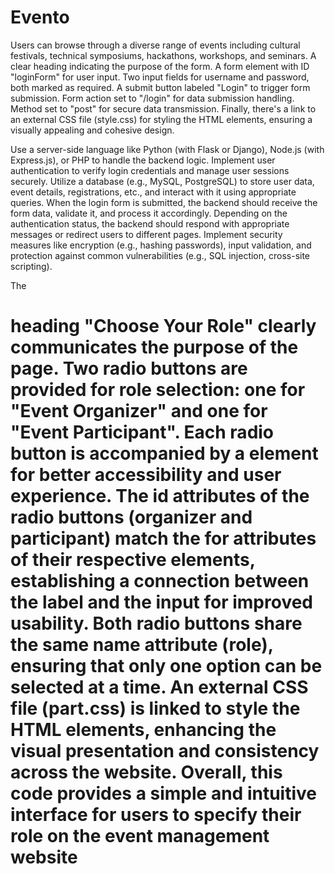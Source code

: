 # Evento
Users can browse through a diverse range of events including cultural festivals, technical symposiums, hackathons, workshops, and seminars.
A clear heading indicating the purpose of the form.
A form element with ID "loginForm" for user input.
Two input fields for username and password, both marked as required.
A submit button labeled "Login" to trigger form submission.
Form action set to "/login" for data submission handling.
Method set to "post" for secure data transmission.
Finally, there's a link to an external CSS file (style.css) for styling the HTML elements, ensuring a visually appealing and cohesive design. 

 Use a server-side language like Python (with Flask or Django), Node.js (with Express.js), or PHP to handle the backend logic. Implement user authentication to verify login credentials and manage user sessions securely.
Utilize a database (e.g., MySQL, PostgreSQL) to store user data, event details, registrations, etc., and interact with it using appropriate queries.
 When the login form is submitted, the backend should receive the form data, validate it, and process it accordingly.
Depending on the authentication status, the backend should respond with appropriate messages or redirect users to different pages.
Implement security measures like encryption (e.g., hashing passwords), input validation, and protection against common vulnerabilities (e.g., SQL injection, cross-site scripting).

 The <h1> heading "Choose Your Role" clearly communicates the purpose of the page.
Two radio buttons are provided for role selection: one for "Event Organizer" and one for "Event Participant".
Each radio button is accompanied by a <label> element for better accessibility and user experience.
The id attributes of the radio buttons (organizer and participant) match the for attributes of their respective <label> elements, establishing a connection between the label and the input for improved usability.
Both radio buttons share the same name attribute (role), ensuring that only one option can be selected at a time.
An external CSS file (part.css) is linked to style the HTML elements, enhancing the visual presentation and consistency across the website.
Overall, this code provides a simple and intuitive interface for users to specify their role on the event management website
